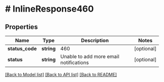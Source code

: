 # # InlineResponse460

## Properties

Name | Type | Description | Notes
------------ | ------------- | ------------- | -------------
**status_code** | **string** | 460 | [optional]
**status** | **string** | Unable to add more email notifications | [optional]

[[Back to Model list]](../../README.md#models) [[Back to API list]](../../README.md#endpoints) [[Back to README]](../../README.md)
